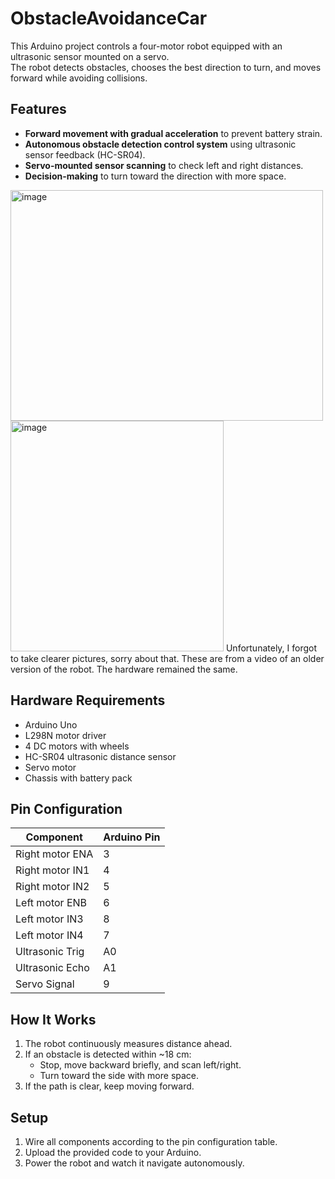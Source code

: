 # ObstacleAvoidanceCar

This Arduino project controls a four-motor robot equipped with an ultrasonic sensor mounted on a servo.  
The robot detects obstacles, chooses the best direction to turn, and moves forward while avoiding collisions.

## Features
- **Forward movement with gradual acceleration** to prevent battery strain.
- **Autonomous obstacle detection control system** using ultrasonic sensor feedback (HC-SR04).
- **Servo-mounted sensor scanning** to check left and right distances.
- **Decision-making** to turn toward the direction with more space.

<img width="500" height="369" alt="image" src="https://github.com/user-attachments/assets/e6501f7b-c327-4f14-899d-bcf9fcb72406" />
<img width="341" height="369" alt="image" src="https://github.com/user-attachments/assets/0d841a02-7eb0-445d-9cca-c2daea90daf0" />
Unfortunately, I forgot to take clearer pictures, sorry about that. These are from a video of an older version of the robot. The hardware remained the same.

## Hardware Requirements
- Arduino Uno
- L298N motor driver
- 4 DC motors with wheels
- HC-SR04 ultrasonic distance sensor
- Servo motor
- Chassis with battery pack

## Pin Configuration
| Component        | Arduino Pin |
|------------------|-------------|
| Right motor ENA  | 3           |
| Right motor IN1  | 4           |
| Right motor IN2  | 5           |
| Left motor ENB   | 6           |
| Left motor IN3   | 8           |
| Left motor IN4   | 7           |
| Ultrasonic Trig  | A0          |
| Ultrasonic Echo  | A1          |
| Servo Signal     | 9           |

## How It Works
1. The robot continuously measures distance ahead.
2. If an obstacle is detected within ~18 cm:
   - Stop, move backward briefly, and scan left/right.
   - Turn toward the side with more space.
3. If the path is clear, keep moving forward.

## Setup
1. Wire all components according to the pin configuration table.
2. Upload the provided code to your Arduino.
3. Power the robot and watch it navigate autonomously.
